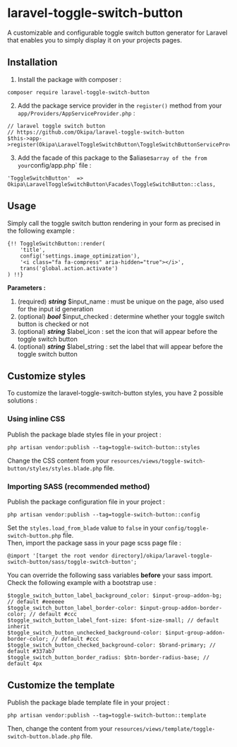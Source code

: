 # laravel-toggle-switch-button
A customizable and configurable toggle switch button generator for Laravel that enables you to simply display it on your projects pages.

## Installation
1. Install the package with composer :
```
composer require laravel-toggle-switch-button
```
2. Add the package service provider in the `register()` method from your `app/Providers/AppServiceProvider.php` :
```
// laravel toggle switch button
// https://github.com/Okipa/laravel-toggle-switch-button
$this->app->register(Okipa\LaravelToggleSwitchButton\ToggleSwitchButtonServiceProvider::class);
```
3. Add the facade of this package to the $aliases` array of the from your `config/app.php` file :
```
'ToggleSwitchButton'  => Okipa\LaravelToggleSwitchButton\Facades\ToggleSwitchButton::class,
```

## Usage
Simply call the toggle switch button rendering in your form as precised in the following example :
```
{!! ToggleSwitchButton::render(
    'title',
    config('settings.image_optimization'),
    '<i class="fa fa-compress" aria-hidden="true"></i>',
    trans('global.action.activate')
) !!}
```

**Parameters :**
1. (required) ***string*** $input_name : must be unique on the page, also used for the input id generation
2. (optional) ***bool*** $input_checked : determine whether your toggle switch button is checked or not
3. (optional) ***string*** $label_icon : set the icon that will appear before the toggle switch button
4. (optional) ***string*** $label_string : set the label that will appear before the toggle switch button

## Customize styles
To customize the laravel-toggle-switch-button styles, you have 2 possible solutions :

### Using inline CSS
Publish the package blade styles file in your project :
```
php artisan vendor:publish --tag=toggle-switch-button::styles
```
Change the CSS content from your `resources/views/toggle-switch-button/styles/styles.blade.php` file.

### Importing SASS (recommended method)
Publish the package configuration file in your project :
```
php artisan vendor:publish --tag=toggle-switch-button::config
```
Set the `styles.load_from_blade` value to `false` in your `config/toggle-switch-button.php` file.  
Then, import the package sass in your page scss page file :
```
@import '[target the root vendor directory]/okipa/laravel-toggle-switch-button/sass/toggle-switch-button';
```
You can override the following sass variables **before** your sass import. Check the following example with a bootstrap use :
```
$toggle_switch_button_label_background_color: $input-group-addon-bg; // default #eeeeee
$toggle_switch_button_label_border-color: $input-group-addon-border-color; // default #ccc
$toggle_switch_button_label_font-size: $font-size-small; // default inherit
$toggle_switch_button_unchecked_background-color: $input-group-addon-border-color; // default #ccc
$toggle_switch_button_checked_background-color: $brand-primary; // default #337ab7
$toggle_switch_button_border_radius: $btn-border-radius-base; // default 4px
```

## Customize the template
Publish the package blade template file in your project :
```
php artisan vendor:publish --tag=toggle-switch-button::template
```
Then, change the content from your `resources/views/template/toggle-switch-button.blade.php` file.  